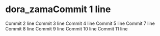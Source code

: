# dora_zamaCommit 1 line
Commit 2 line
Commit 3 line
Commit 4 line
Commit 5 line
Commit 7 line
Commit 8 line
Commit 9 line
Commit 10 line
Commit 11 line
